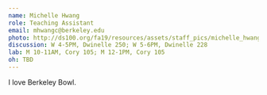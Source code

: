 ```yaml
---
name: Michelle Hwang
role: Teaching Assistant
email: mhwangc@berkeley.edu
photo: http://ds100.org/fa19/resources/assets/staff_pics/michelle_hwang.jpg
discussion: W 4-5PM, Dwinelle 250; W 5-6PM, Dwinelle 228
lab: M 10-11AM, Cory 105; M 12-1PM, Cory 105
oh: TBD
---
```


I love Berkeley Bowl.